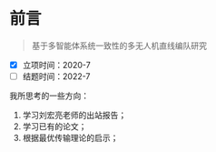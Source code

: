 # 前言

> 基于多智能体系统一致性的多无人机直线编队研究

- [X]  立项时间：2020-7
- [ ]  结题时间：2022-7

我所思考的一些方向：

1. 学习刘宏亮老师的出站报告；
2. 学习已有的论文；
3. 根据最优传输理论的启示；